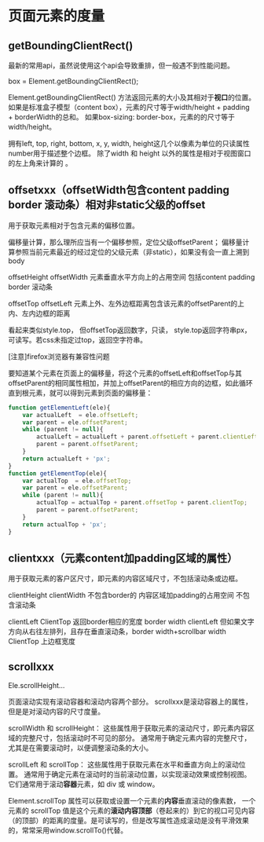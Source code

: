 
# 页面元素的度量

## getBoundingClientRect()
最新的常用api，虽然说使用这个api会导致重排，但一般遇不到性能问题。

box = Element.getBoundingClientRect();

Element.getBoundingClientRect() 方法返回元素的大小及其相对于**视口**的位置。
如果是标准盒子模型（content box），元素的尺寸等于width/height + padding + borderWidth的总和。
如果box-sizing: border-box，元素的的尺寸等于 width/height。

拥有left, top, right, bottom, x, y, width, height这几个以像素为单位的只读属性number用于描述整个边框。
除了width 和 height 以外的属性是相对于视图窗口的左上角来计算的
。
  
  
## offsetxxx（offsetWidth包含content padding border 滚动条）相对非static父级的offset
用于获取元素相对于包含元素的偏移位置。

偏移量计算，那么理所应当有一个偏移参照，定位父级offsetParent；
偏移量计算参照当前元素最近的经过定位的父级元素（非static），如果没有会一直上溯到body

offsetHeight offsetWidth 元素垂直水平方向上的占用空间 包括content padding border 滚动条

offsetTop offsetLeft 元素上外、左外边框距离包含该元素的offsetParent的上内、左内边框的距离

看起来类似style.top，
但offsetTop返回数字，只读，
style.top返回字符串px，可读写。若css未指定过top，返回空字符串。

[注意]firefox浏览器有兼容性问题

要知道某个元素在页面上的偏移量，将这个元素的offsetLeft和offsetTop与其offsetParent的相同属性相加，并加上offsetParent的相应方向的边框，如此循环直到根元素，就可以得到元素到页面的偏移量：
```js
function getElementLeft(ele){
    var actualLeft  = ele.offsetLeft;
    var parent = ele.offsetParent;
    while (parent != null){
        actualLeft = actualLeft + parent.offsetLeft + parent.clientLeft;
        parent = parent.offsetParent;
    }
    return actualLeft + 'px';
}
function getElementTop(ele){
    var actualTop  = ele.offsetTop;
    var parent = ele.offsetParent;
    while (parent != null){
        actualTop = actualTop + parent.offsetTop + parent.clientTop;
        parent = parent.offsetParent;
    }
    return actualTop + 'px';
}
```

## clientxxx（元素content加padding区域的属性）
用于获取元素的客户区尺寸，即元素的内容区域尺寸，不包括滚动条或边框。

clientHeight clientWidth 不包含border的 内容区域加padding的占用空间 不包含滚动条

clientLeft ClientTop 返回border相应的宽度 border width
clientLeft 但如果文字方向从右往左排列，且存在垂直滚动条，border width+scrollbar width
ClientTop 上边框宽度

## scrollxxx
Ele.scrollHeight...

页面滚动实现有滚动容器和滚动内容两个部分。
scrollxxx是滚动容器上的属性，但是是对滚动内容的尺寸度量。

scrollWidth 和 scrollHeight：
这些属性用于获取元素的滚动尺寸，即元素内容区域的完整尺寸，包括滚动时不可见的部分。
通常用于确定元素内容的完整尺寸，尤其是在需要滚动时，以便调整滚动条的大小。

scrollLeft 和 scrollTop：
这些属性用于获取元素在水平和垂直方向上的滚动位置。
通常用于确定元素在滚动时的当前滚动位置，以实现滚动效果或控制视图。
它们通常用于滚动**容器**元素，如 div 或 window。

Element.scrollTop 属性可以获取或设置一个元素的**内容**垂直滚动的像素数，
一个元素的 scrollTop 值是这个元素的**滚动内容顶部**（卷起来的）到它的视口可见内容（的顶部）的距离的度量。是可读写的，但是改写属性造成滚动是没有平滑效果的，常常采用window.scrollTo()代替。